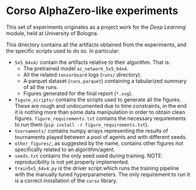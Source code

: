 # Corso AlphaZero-like experiments
This set of experiments originates as a project work for the *Deep Learning* module, held at University of Bologna.

This directory contains all the artifacts obtained from the experiments, and the specific scripts used to do so. In particular:
* `5x5_64x4/` contain the artifacts relative to their algorithm. That is:
    * The pretrained model `az_network_5x5_64x4`.
    * All the related `tensorboard` logs (`runs/` directory).
    * A parquet dataset (`runs.parquet`) containing a tabularized summary of all the runs.
    * Figures generated for the final report (`*.svg`).
* `figure_scripts/` contains the scripts used to generate all the figures. These are rough and undocumented due to time constraints, in the end it is nothing more than some data manipulation in order to obtain clean figures. `figure_requirements.txt` contains the necessary requirements to run them (`pip install -r figure_requirements.txt`).
* `tournaments/` contains numpy arrays representing the results of tournaments played between a pool of agents and with different seeds.
* `other_figures/`, as suggested by the name, contains other figures not specifically related to an algorithm/agent.
* `seeds.txt` contains the only seed used during training. NOTE: reproducibility is not yet properly implemented.
* `train5x5_64x4.py` is the driver script which runs the training pipeline with the manually tuned hyperparameters. The only requirement to run it is a correct installation of the `corso` library.
